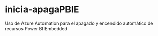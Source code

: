 # inicia-apagaPBIE
Uso de Azure Automation para el apagado y encendido automático de recursos Power BI Embedded
